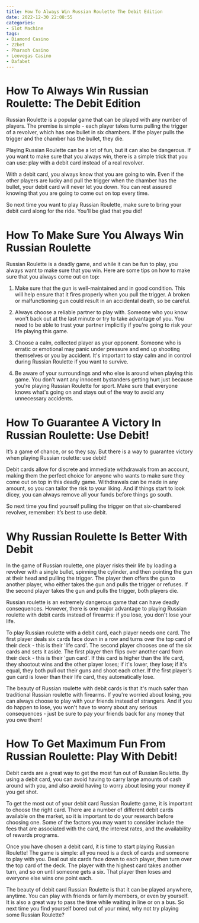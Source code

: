 ```yaml
---
title: How To Always Win Russian Roulette The Debit Edition
date: 2022-12-30 22:08:55
categories:
- Slot Machine
tags:
- Diamond Casino
- 22bet
- Pharaoh Casino
- Leovegas Casino
- Dafabet
---
```



#  How To Always Win Russian Roulette: The Debit Edition

 Russian Roulette is a popular game that can be played with any number of players. The premise is simple - each player takes turns pulling the trigger of a revolver, which has one bullet in six chambers. If the player pulls the trigger and the chamber has the bullet, they die.

Playing Russian Roulette can be a lot of fun, but it can also be dangerous. If you want to make sure that you always win, there is a simple trick that you can use: play with a debit card instead of a real revolver.

With a debit card, you always know that you are going to win. Even if the other players are lucky and pull the trigger when the chamber has the bullet, your debit card will never let you down. You can rest assured knowing that you are going to come out on top every time.

So next time you want to play Russian Roulette, make sure to bring your debit card along for the ride. You'll be glad that you did!

#  How To Make Sure You Always Win Russian Roulette

Russian Roulette is a deadly game, and while it can be fun to play, you always want to make sure that you win. Here are some tips on how to make sure that you always come out on top:

1. Make sure that the gun is well-maintained and in good condition. This will help ensure that it fires properly when you pull the trigger. A broken or malfunctioning gun could result in an accidental death, so be careful.

2. Always choose a reliable partner to play with. Someone who you know won't back out at the last minute or try to take advantage of you. You need to be able to trust your partner implicitly if you're going to risk your life playing this game.

3. Choose a calm, collected player as your opponent. Someone who is erratic or emotional may panic under pressure and end up shooting themselves or you by accident. It's important to stay calm and in control during Russian Roulette if you want to survive.

4. Be aware of your surroundings and who else is around when playing this game. You don't want any innocent bystanders getting hurt just because you're playing Russian Roulette for sport. Make sure that everyone knows what's going on and stays out of the way to avoid any unnecessary accidents.

#  How To Guarantee A Victory In Russian Roulette: Use Debit!

It’s a game of chance, or so they say. But there is a way to guarantee victory when playing Russian roulette: use debit!

Debit cards allow for discrete and immediate withdrawals from an account, making them the perfect choice for anyone who wants to make sure they come out on top in this deadly game. Withdrawals can be made in any amount, so you can tailor the risk to your liking. And if things start to look dicey, you can always remove all your funds before things go south.

So next time you find yourself pulling the trigger on that six-chambered revolver, remember: it’s best to use debit.

#  Why Russian Roulette Is Better With Debit

In the game of Russian roulette, one player risks their life by loading a revolver with a single bullet, spinning the cylinder, and then pointing the gun at their head and pulling the trigger. 
The player then offers the gun to another player, who either takes the gun and pulls the trigger or refuses. If the second player takes the gun and pulls the trigger, both players die. 

Russian roulette is an extremely dangerous game that can have deadly consequences. However, there is one major advantage to playing Russian roulette with debit cards instead of firearms: if you lose, you don't lose your life.

To play Russian roulette with a debit card, each player needs one card. The first player deals six cards face down in a row and turns over the top card of their deck - this is their 'life card'. The second player chooses one of the six cards and sets it aside. The first player then flips over another card from their deck - this is their 'gun card'. If this card is higher than the life card, they shootout wins and the other player loses; if it's lower, they lose; if it's equal, they both pull out their guns and shoot each other. If the first player's gun card is lower than their life card, they automatically lose.

The beauty of Russian roulette with debit cards is that it's much safer than traditional Russian roulette with firearms. If you're worried about losing, you can always choose to play with your friends instead of strangers. And if you do happen to lose, you won't have to worry about any serious consequences - just be sure to pay your friends back for any money that you owe them!

#  How To Get Maximum Fun From Russian Roulette: Play With Debit!

Debit cards are a great way to get the most fun out of Russian Roulette. By using a debit card, you can avoid having to carry large amounts of cash around with you, and also avoid having to worry about losing your money if you get shot.

To get the most out of your debit card Russian Roulette game, it is important to choose the right card. There are a number of different debit cards available on the market, so it is important to do your research before choosing one. Some of the factors you may want to consider include the fees that are associated with the card, the interest rates, and the availability of rewards programs.

Once you have chosen a debit card, it is time to start playing Russian Roulette! The game is simple: all you need is a deck of cards and someone to play with you. Deal out six cards face down to each player, then turn over the top card of the deck. The player with the highest card takes another turn, and so on until someone gets a six. That player then loses and everyone else wins one point each.

The beauty of debit card Russian Roulette is that it can be played anywhere, anytime. You can play with friends or family members, or even by yourself. It is also a great way to pass the time while waiting in line or on a bus. So next time you find yourself bored out of your mind, why not try playing some Russian Roulette?